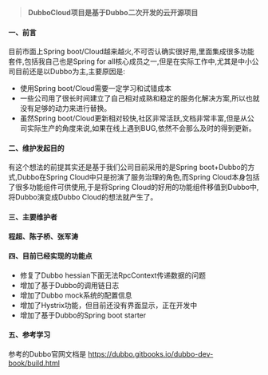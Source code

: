 
> **DubboCloud项目是基于Dubbo二次开发的云开源项目**

#### 一、前言

目前市面上Spring boot/Cloud越来越火,不可否认确实很好用,里面集成很多功能套件,包括我自己也是Spring for all核心成员之一,但是在实际工作中,尤其是中小公司目前还是以Dubbo为主,主要原因是:
* 使用Spring boot/Cloud需要一定学习和试错成本
* 一些公司用了很长时间建立了自己相对成熟和稳定的服务化解决方案,所以也就没有足够的动力来进行替换。
* 虽然Spring boot/Cloud更新相对较快,社区非常活跃,文档非常丰富,但是从公司实际生产的角度来说,如果在线上遇到BUG,依然不会那么及时的得到更新。

#### 二、维护发起目的

有这个想法的前提其实还是基于我们公司目前采用的是Spring boot+Dubbo的方式,Dubbo在Spring Cloud中只是扮演了服务治理的角色,而Spring Cloud本身包括了很多功能组件可供使用,于是将Spring Cloud的好用的功能组件移值到Dubbo中,将Dubbo演变成Dubbo Cloud的想法就产生了。


#### 三、主要维护者

**程超、陈子桥、张军涛**

#### 四、目前已经实现的功能点

* 修复了Dubbo hessian下面无法RpcContext传递数据的问题
* 增加了基于Dubbo的调用链日志
* 增加了Dubbo mock系统的配置信息
* 增加了Hystrix功能，但目前还没有界面显示，正在开发中
* 增加了基于Dubbo的Spring boot starter


#### 五、参考学习

参考的Dubbo官网文档是
https://dubbo.gitbooks.io/dubbo-dev-book/build.html